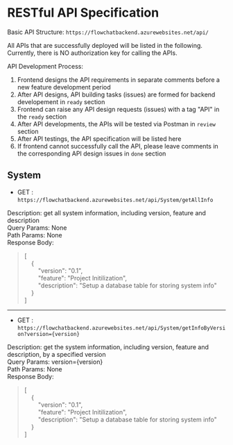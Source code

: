 # RESTful API Specification

Basic API Structure: `https://flowchatbackend.azurewebsites.net/api/`

All APIs that are successfully deployed will be listed in the following.
Currently, there is NO authorization key for calling the APIs.

API Development Process: 
1. Frontend designs the API requirements in separate comments before a new feature development period
2. After API designs, API building tasks (issues) are formed for backend developement in `ready` section
3. Frontend can raise any API design requests (issues) with a tag "API" in the `ready` section
4. After API developments, the APIs will be tested via Postman in `review` section
5. After API testings, the API specification will be listed here
6. If frontend cannot successfully call the API, please leave comments in the corresponding API design issues in `done` section


## System

- GET : `https://flowchatbackend.azurewebsites.net/api/System/getAllInfo`  

Description: get all system information, including version, feature and description  
Query Params:  None  
Path Params: None  
Response Body:  

>[  
>&nbsp;&nbsp;&nbsp;&nbsp;{  
>&nbsp;&nbsp;&nbsp;&nbsp;&nbsp;&nbsp;&nbsp;&nbsp;"version": "0.1",  
>&nbsp;&nbsp;&nbsp;&nbsp;&nbsp;&nbsp;&nbsp;&nbsp;"feature": "Project Initilization",  
>&nbsp;&nbsp;&nbsp;&nbsp;&nbsp;&nbsp;&nbsp;&nbsp;"description": "Setup a database table for storing system info"  
>&nbsp;&nbsp;&nbsp;&nbsp;}  
>]

---

- GET : `https://flowchatbackend.azurewebsites.net/api/System/getInfoByVersion?version={version}`

Description: get the system information, including version, feature and description, by a specified version  
Query Params: version={version}  
Path Params: None  
Response Body:  

>[  
>&nbsp;&nbsp;&nbsp;&nbsp;{  
>&nbsp;&nbsp;&nbsp;&nbsp;&nbsp;&nbsp;&nbsp;&nbsp;"version": "0.1",  
>&nbsp;&nbsp;&nbsp;&nbsp;&nbsp;&nbsp;&nbsp;&nbsp;"feature": "Project Initilization",  
>&nbsp;&nbsp;&nbsp;&nbsp;&nbsp;&nbsp;&nbsp;&nbsp;"description": "Setup a database table for storing system info"  
>&nbsp;&nbsp;&nbsp;&nbsp;}  
>]  
